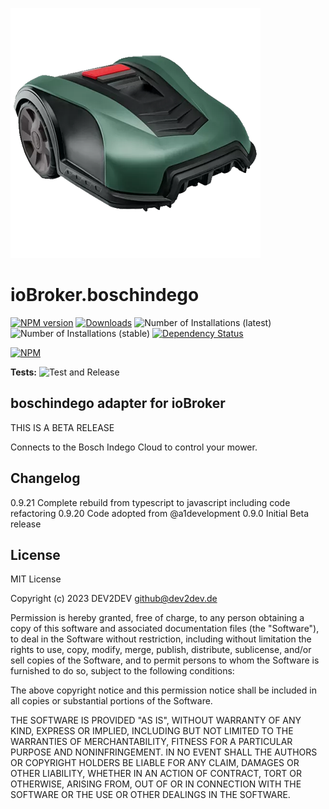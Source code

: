 ![Logo](admin/boschindego.png)
# ioBroker.boschindego

[![NPM version](https://img.shields.io/npm/v/iobroker.boschindego.svg)](https://www.npmjs.com/package/iobroker.boschindego)
[![Downloads](https://img.shields.io/npm/dm/iobroker.boschindego.svg)](https://www.npmjs.com/package/iobroker.boschindego)
![Number of Installations (latest)](https://iobroker.live/badges/boschindego-installed.svg)
![Number of Installations (stable)](https://iobroker.live/badges/boschindego-stable.svg)
[![Dependency Status](https://img.shields.io/david/a1development/iobroker.boschindego.svg)](https://david-dm.org/a1development/iobroker.boschindego)

[![NPM](https://nodei.co/npm/iobroker.boschindego.png?downloads=true)](https://nodei.co/npm/iobroker.boschindego/)

**Tests:** ![Test and Release](https://github.com/a1development/ioBroker.boschindego/workflows/Test%20and%20Release/badge.svg)

## boschindego adapter for ioBroker
THIS IS A BETA RELEASE

Connects to the Bosch Indego Cloud to control your mower.

## Changelog 
0.9.21 Complete rebuild from typescript to javascript including code refactoring
0.9.20 Code adopted from @a1development
0.9.0 Initial Beta release


## License
MIT License

Copyright (c) 2023 DEV2DEV <github@dev2dev.de>

Permission is hereby granted, free of charge, to any person obtaining a copy
of this software and associated documentation files (the "Software"), to deal
in the Software without restriction, including without limitation the rights
to use, copy, modify, merge, publish, distribute, sublicense, and/or sell
copies of the Software, and to permit persons to whom the Software is
furnished to do so, subject to the following conditions:

The above copyright notice and this permission notice shall be included in all
copies or substantial portions of the Software.

THE SOFTWARE IS PROVIDED "AS IS", WITHOUT WARRANTY OF ANY KIND, EXPRESS OR
IMPLIED, INCLUDING BUT NOT LIMITED TO THE WARRANTIES OF MERCHANTABILITY,
FITNESS FOR A PARTICULAR PURPOSE AND NONINFRINGEMENT. IN NO EVENT SHALL THE
AUTHORS OR COPYRIGHT HOLDERS BE LIABLE FOR ANY CLAIM, DAMAGES OR OTHER
LIABILITY, WHETHER IN AN ACTION OF CONTRACT, TORT OR OTHERWISE, ARISING FROM,
OUT OF OR IN CONNECTION WITH THE SOFTWARE OR THE USE OR OTHER DEALINGS IN THE
SOFTWARE.
